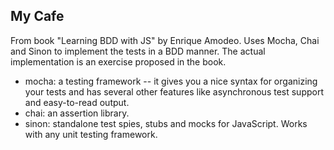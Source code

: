 ## My Cafe

From book "Learning BDD with JS" by Enrique Amodeo. Uses Mocha, Chai and Sinon to implement the tests in a BDD manner. The actual implementation is an exercise proposed in the book.

* mocha: a testing framework -- it gives you a nice syntax for organizing your tests and has several other features like asynchronous test support and easy-to-read output. 
* chai: an assertion library.
* sinon: standalone test spies, stubs and mocks for JavaScript. Works with any unit testing framework.

